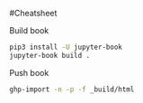 #Cheatsheet

Build book
```bash
pip3 install -U jupyter-book
jupyter-book build .
```

Push book
```bash
ghp-import -n -p -f _build/html
```